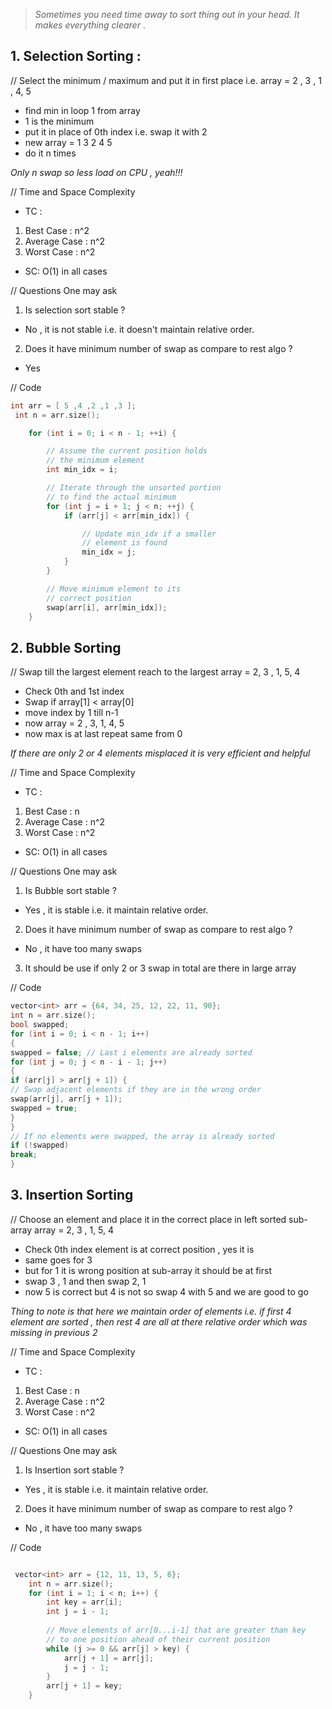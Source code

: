 > *Sometimes you need time away to sort thing out in your head. It makes everything clearer* .

##  1. Selection Sorting : 



// Select the minimum / maximum and put it in first place i.e.
 array = 2 , 3 , 1 , 4, 5 
 - find min in loop 1 from array 
 - 1 is the minimum 
 - put it in place of 0th index i.e. swap it with 2
 - new array  = 1 3 2 4 5 
 - do it n times

*Only n swap so less load on CPU , yeah!!!*


// Time and Space Complexity
- TC : 
1. Best Case : n^2
2. Average Case : n^2
3. Worst Case : n^2
- SC:
O(1) in all cases



// Questions One may ask
1. Is selection sort stable ? 
- No , it is not stable i.e. it doesn't maintain relative order.

2. Does it have minimum number of swap as compare to rest algo ? 
- Yes


// Code

```cpp
int arr = [ 5 ,4 ,2 ,1 ,3 ];
 int n = arr.size();

    for (int i = 0; i < n - 1; ++i) {

        // Assume the current position holds
        // the minimum element
        int min_idx = i;

        // Iterate through the unsorted portion
        // to find the actual minimum
        for (int j = i + 1; j < n; ++j) {
            if (arr[j] < arr[min_idx]) {

                // Update min_idx if a smaller
                // element is found
                min_idx = j; 
            }
        }

        // Move minimum element to its
        // correct position
        swap(arr[i], arr[min_idx]);
    }
```




##  2. Bubble Sorting


// Swap till the largest element reach to the largest
array  =  2, 3 , 1, 5, 4
- Check 0th and 1st index 
- Swap if array[1] < array[0] 
- move index by 1 till n-1
- now array  = 2 , 3,  1, 4, 5
- now max is at last repeat same from 0

*If there are only 2 or 4 elements misplaced it is very efficient and helpful*

// Time and Space Complexity
- TC : 
1. Best Case : n
2. Average Case : n^2
3. Worst Case : n^2
- SC:
O(1) in all cases



// Questions One may ask
1. Is Bubble sort stable ? 
- Yes , it is  stable i.e. it  maintain relative order.

2. Does it have minimum number of swap as compare to rest algo ? 
- No , it have too many swaps

3. It should be use if only 2 or 3 swap in total are there in large array


// Code

```cpp
vector<int> arr = {64, 34, 25, 12, 22, 11, 90};
int n = arr.size();
bool swapped;
for (int i = 0; i < n - 1; i++)
{ 
swapped = false; // Last i elements are already sorted 
for (int j = 0; j < n - i - 1; j++)
{ 
if (arr[j] > arr[j + 1]) {
// Swap adjacent elements if they are in the wrong order 
swap(arr[j], arr[j + 1]);
swapped = true; 
} 
} 
// If no elements were swapped, the array is already sorted 
if (!swapped) 
break; 
}
```



##  3. Insertion Sorting

// Choose an element and place it in the correct place in left sorted sub-array
array  =  2, 3 , 1, 5, 4
- Check 0th index element is at correct position , yes it is  
- same goes for 3 
- but for 1 it is wrong position at sub-array it should be at first
- swap 3 , 1 and then swap 2, 1
- now 5 is correct but 4 is not so swap 4 with 5 and we are good to go

*Thing to note is that here we maintain order of elements i.e. if  first 4 element are sorted , then rest 4 are all at there relative order which was missing in previous 2*

// Time and Space Complexity
- TC : 
1. Best Case : n
2. Average Case : n^2
3. Worst Case : n^2
- SC:
O(1) in all cases

// Questions One may ask
1. Is Insertion sort stable ? 
- Yes , it is  stable i.e. it  maintain relative order.

2. Does it have minimum number of swap as compare to rest algo ? 
- No , it have too many swaps


// Code

```cpp

 vector<int> arr = {12, 11, 13, 5, 6};
    int n = arr.size();
    for (int i = 1; i < n; i++) {
        int key = arr[i];
        int j = i - 1;
        
        // Move elements of arr[0...i-1] that are greater than key
        // to one position ahead of their current position
        while (j >= 0 && arr[j] > key) {
            arr[j + 1] = arr[j];
            j = j - 1;
        }
        arr[j + 1] = key;
    }

```

